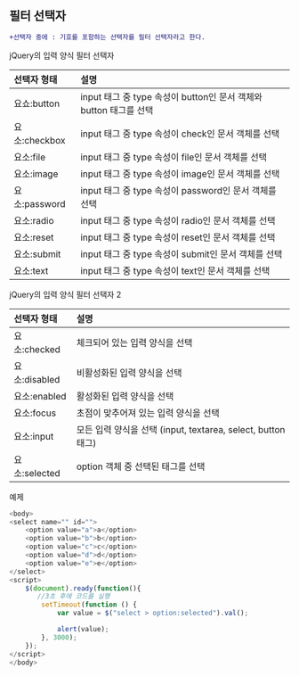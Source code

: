 ## 필터 선택자

```diff
+선택자 중에 : 기호를 포함하는 선택자를 필터 선택자라고 한다.
```

jQuery의 입력 양식 필터 선택자

| 선택자 형태 | 설명 |
| :------------- | :------------- |
| 요쇼:button | input 태그 중 type 속성이 button인 문서 객체와 button 태그를 선택  |
| 요소:checkbox | input 태그 중 type 속성이 check인 문서 객체를 선택  |
| 요소:file | input 태그 중 type 속성이 file인 문서 객체를 선택 |
| 요소:image | input 태그 중 type 속성이 image인 문서 객체를 선택 |
| 요소:password | input 태그 중 type 속성이 password인 문서 객체를 선택 |
| 요소:radio  | input 태그 중 type 속성이 radio인 문서 객체를 선택  |
| 요소:reset  | input 태그 중 type 속성이 reset인 문서 객체를 선택  |
| 요소:submit | input 태그 중 type 속성이 submit인 문서 객체를 선택 |
| 요소:text | input 태그 중 type 속성이 text인 문서 객체를 선택 |

jQuery의 입력 양식 필터 선택자 2

| 선택자 형태 | 설명 |
| :------------- | :------------- |
| 요소:checked | 체크되어 있는 입력 양식을 선택 |
| 요소:disabled | 비활성화된 입력 양식을 선택 |
| 요소:enabled | 활성화된 입력 양식을 선택 |
| 요소:focus |  초점이 맞추어져 있는 입력 양식을 선택 |
| 요소:input |  모든 입력 양식을 선택 (input, textarea, select, button 태그) |
| 요소:selected | option 객체 중 선택된 태그를 선택  |

예제

```javascript
<body>
<select name="" id="">
	<option value="a">a</option>
	<option value="b">b</option>
	<option value="c">c</option>
	<option value="d">d</option>
	<option value="e">e</option>
</select>
<script>
	$(document).ready(function(){
	   //3초 후에 코드를 실행
        setTimeout(function () {
            var value = $("select > option:selected").val();

            alert(value);
        }, 3000);
	});
</script>
</body>
```
